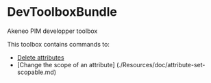 # DevToolboxBundle
Akeneo PIM developper toolbox

This toolbox contains commands to:
* [Delete attributes](./Resources/doc/attribute-delete.md)
* [Change the scope of an attribute] (./Resources/doc/attribute-set-scopable.md)
